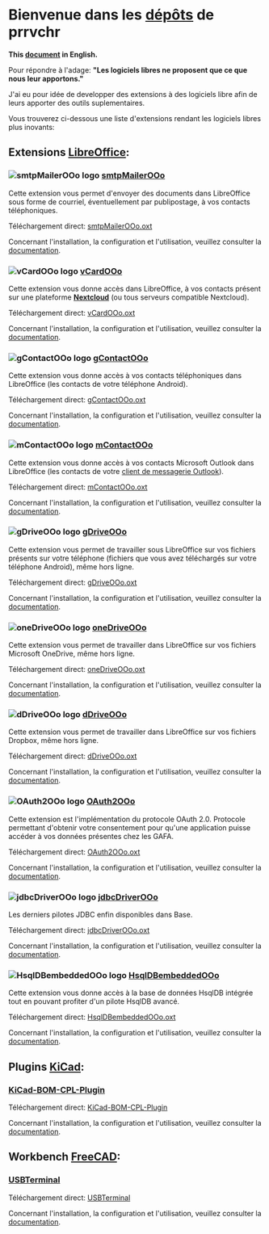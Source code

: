 # Bienvenue dans les [dépôts][1] de prrvchr

**This [document][2] in English.**

Pour répondre à l'adage: **"Les logiciels libres ne proposent que ce que nous leur apportons."**

J'ai eu pour idée de developper des extensions à des logiciels libre afin de leurs apporter des outils suplementaires.

Vous trouverez ci-dessous une liste d'extensions rendant les logiciels libres plus inovants:

## Extensions [LibreOffice][3]:

### ![smtpMailerOOo logo][4] [smtpMailerOOo][5]

Cette extension vous permet d'envoyer des documents dans LibreOffice sous forme de courriel, éventuellement par publipostage, à vos contacts téléphoniques.

Téléchargement direct: [smtpMailerOOo.oxt][6]

Concernant l'installation, la configuration et l'utilisation, veuillez consulter la [documentation][7].

### ![vCardOOo logo][8] [vCardOOo][9]

Cette extension vous donne accès dans LibreOffice, à vos contacts présent sur une plateforme [**Nextcloud**][10] (ou tous serveurs compatible Nextcloud).

Téléchargement direct: [vCardOOo.oxt][11]

Concernant l'installation, la configuration et l'utilisation, veuillez consulter la [documentation][12].

### ![gContactOOo logo][13] [gContactOOo][14]

Cette extension vous donne accès à vos contacts téléphoniques dans LibreOffice (les contacts de votre téléphone Android).

Téléchargement direct: [gContactOOo.oxt][15]

Concernant l'installation, la configuration et l'utilisation, veuillez consulter la [documentation][16].

### ![mContactOOo logo][17] [mContactOOo][18]

Cette extension vous donne accès à vos contacts Microsoft Outlook dans LibreOffice (les contacts de votre [client de messagerie Outlook][19]).

Téléchargement direct: [mContactOOo.oxt][20]

Concernant l'installation, la configuration et l'utilisation, veuillez consulter la [documentation][21].

### ![gDriveOOo logo][22] [gDriveOOo][23]

Cette extension vous permet de travailler sous LibreOffice sur vos fichiers présents sur votre téléphone (fichiers que vous avez téléchargés sur votre téléphone Android), même hors ligne.

Téléchargement direct: [gDriveOOo.oxt][24]

Concernant l'installation, la configuration et l'utilisation, veuillez consulter la [documentation][25].

### ![oneDriveOOo logo][26] [oneDriveOOo][27]

Cette extension vous permet de travailler dans LibreOffice sur vos fichiers Microsoft OneDrive, même hors ligne.

Téléchargement direct: [oneDriveOOo.oxt][28]

Concernant l'installation, la configuration et l'utilisation, veuillez consulter la [documentation][29].

### ![dDriveOOo logo][30] [dDriveOOo][31]

Cette extension vous permet de travailler dans LibreOffice sur vos fichiers Dropbox, même hors ligne.

Téléchargement direct: [dDriveOOo.oxt][32]

Concernant l'installation, la configuration et l'utilisation, veuillez consulter la [documentation][33].

### ![OAuth2OOo logo][34] [OAuth2OOo][35]

Cette extension est l'implémentation du protocole OAuth 2.0. Protocole permettant d'obtenir votre consentement pour qu'une application puisse accéder à vos données présentes chez les GAFA.

Téléchargement direct: [OAuth2OOo.oxt][36]

Concernant l'installation, la configuration et l'utilisation, veuillez consulter la [documentation][37].

### ![jdbcDriverOOo logo][38] [jdbcDriverOOo][39]

Les derniers pilotes JDBC enfin disponibles dans Base.

Téléchargement direct: [jdbcDriverOOo.oxt][40]

Concernant l'installation, la configuration et l'utilisation, veuillez consulter la [documentation][41].

### ![HsqlDBembeddedOOo logo][42] [HsqlDBembeddedOOo][43]

Cette extension vous donne accès à la base de données HsqlDB intégrée tout en pouvant profiter d'un pilote HsqlDB avancé.

Téléchargement direct: [HsqlDBembeddedOOo.oxt][44]

Concernant l'installation, la configuration et l'utilisation, veuillez consulter la [documentation][45].

## Plugins [KiCad][46]:

### [KiCad-BOM-CPL-Plugin][47]

Téléchargement direct: [KiCad-BOM-CPL-Plugin][48]

Concernant l'installation, la configuration et l'utilisation, veuillez consulter la [documentation][49].

## Workbench [FreeCAD][50]:

### [USBTerminal][51]

Téléchargement direct: [USBTerminal][52]

Concernant l'installation, la configuration et l'utilisation, veuillez consulter la [documentation][53].

[1]: <https://github.com/prrvchr?tab=repositories>
[2]: <https://prrvchr.github.io/>
[3]: <https://fr.libreoffice.org/download/telecharger-libreoffice/>
[4]: <https://prrvchr.github.io/smtpMailerOOo/img/smtpMailerOOo.png>
[5]: <https://github.com/prrvchr/smtpMailerOOo/>
[6]: <https://github.com/prrvchr/smtpMailerOOo/raw/master/source/smtpMailerOOo/dist/smtpMailerOOo.oxt>
[7]: <https://prrvchr.github.io/smtpMailerOOo/README_fr>
[8]: <https://prrvchr.github.io/vCardOOo/img/vCardOOo.png>
[9]: <https://github.com/prrvchr/vCardOOo/>
[10]: <https://fr.wikipedia.org/wiki/Nextcloud>
[11]: <https://github.com/prrvchr/vCardOOo/raw/main/source/vCardOOo/dist/vCardOOo.oxt>
[12]: <https://prrvchr.github.io/vCardOOo/README_fr>
[13]: <https://prrvchr.github.io/gContactOOo/img/gContactOOo.png>
[14]: <https://github.com/prrvchr/gContactOOo/>
[15]: <https://github.com/prrvchr/gContactOOo/raw/master/source/gContactOOo/dist/gContactOOo.oxt>
[16]: <https://prrvchr.github.io/gContactOOo/README_fr>
[17]: <https://prrvchr.github.io/mContactOOo/img/mContactOOo.png>
[18]: <https://github.com/prrvchr/mContactOOo/>
[19]: <https://outlook.live.com/mail/0/>
[20]: <https://github.com/prrvchr/mContactOOo/raw/main/source/mContactOOo/dist/mContactOOo.oxt>
[21]: <https://prrvchr.github.io/mContactOOo/README_fr>
[22]: <https://prrvchr.github.io/gDriveOOo/img/gDriveOOo.png>
[23]: <https://github.com/prrvchr/gDriveOOo/>
[24]: <https://github.com/prrvchr/gDriveOOo/raw/master/source/gDriveOOo/dist/gDriveOOo.oxt>
[25]: <https://prrvchr.github.io/gDriveOOo/README_fr>
[26]: <https://prrvchr.github.io/oneDriveOOo/img/oneDriveOOo.png>
[27]: <https://github.com/prrvchr/oneDriveOOo/>
[28]: <https://github.com/prrvchr/oneDriveOOo/raw/master/source/oneDriveOOo/dist/oneDriveOOo.oxt>
[29]: <https://prrvchr.github.io/oneDriveOOo/README_fr>
[30]: <https://prrvchr.github.io/dDriveOOo/img/dDriveOOo.png>
[31]: <https://github.com/prrvchr/dDriveOOo/>
[32]: <https://github.com/prrvchr/dDriveOOo/raw/master/source/dDriveOOo/dist/dDriveOOo.oxt>
[33]: <https://prrvchr.github.io/dDriveOOo/README_fr>
[34]: <https://prrvchr.github.io/OAuth2OOo/img/OAuth2OOo.png>
[35]: <https://github.com/prrvchr/OAuth2OOo/>
[36]: <https://github.com/prrvchr/OAuth2OOo/raw/master/OAuth2OOo.oxt>
[37]: <https://prrvchr.github.io/OAuth2OOo/README_fr>
[38]: <https://prrvchr.github.io/jdbcDriverOOo/img/jdbcDriverOOo.png>
[39]: <https://github.com/prrvchr/jdbcDriverOOo/>
[40]: <https://github.com/prrvchr/jdbcDriverOOo/raw/master/source/jdbcDriverOOo/dist/jdbcDriverOOo.oxt>
[41]: <https://prrvchr.github.io/jdbcDriverOOo/README_fr>
[42]: <https://prrvchr.github.io/HsqlDBembeddedOOo/img/HsqlDBembeddedOOo.png>
[43]: <https://github.com/prrvchr/HsqlDBembeddedOOo>
[44]: <https://github.com/prrvchr/HsqlDBembeddedOOo/raw/master/source/HsqlDBembeddedOOo/dist/HsqlDBembeddedOOo.oxt>
[45]: <https://prrvchr.github.io/HsqlDBembeddedOOo/README_fr>
[46]: <https://kicad-pcb.org/download/>
[47]: <https://github.com/prrvchr/KiCad-BOM-CPL-Plugin/>
[48]: <https://github.com/prrvchr/KiCad-BOM-CPL-Plugin/archive/v0.0.5.zip>
[49]: <https://prrvchr.github.io/KiCad-BOM-CPL-Plugin/>
[50]: <https://www.freecadweb.org/?lang=fr>
[51]: <https://github.com/prrvchr/USBTerminal/>
[52]: <https://github.com/prrvchr/USBTerminal/archive/v0.7.zip>
[53]: <https://prrvchr.github.io/USBTerminal/README_fr>
